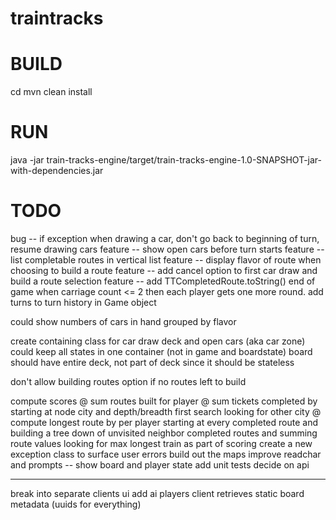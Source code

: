 # traintracks

# BUILD
cd <traintracks-dir>
mvn clean install

# RUN
java -jar train-tracks-engine/target/train-tracks-engine-1.0-SNAPSHOT-jar-with-dependencies.jar

# TODO
bug -- if exception when drawing a car, don't go back to beginning of turn, resume drawing cars
feature -- show open cars before turn starts
feature -- list completable routes in vertical list
feature -- display flavor of route when choosing to build a route
feature -- add cancel option to first car draw and build a route selection
feature -- add TTCompletedRoute.toString()
end of game when carriage count <= 2 then each player gets one more round.
add turns to turn history in Game object

could show numbers of cars in hand grouped by flavor

create containing class for car draw deck and open cars (aka car zone) 
could keep all states in one container (not in game and boardstate)
board should have entire deck, not part of deck since it should be stateless

don't allow building routes option if no routes left to build

compute scores
 @ sum routes built for player
 @ sum tickets completed by starting at node city and depth/breadth first search looking for other city
 @ compute longest route by per player starting at every completed route and building a tree down of unvisited neighbor completed routes and summing route values looking for max
longest train as part of scoring
create a new exception class to surface user errors
build out the maps
improve readchar and prompts -- show board and player state
add unit tests
decide on api

---

break into separate clients
ui
add ai players
client retrieves static board metadata (uuids for everything)

